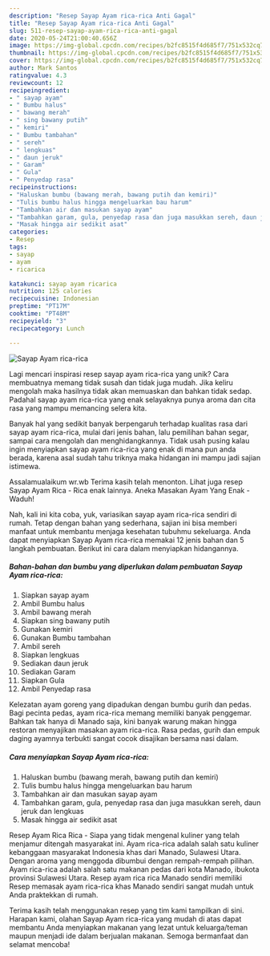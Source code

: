 ```yaml
---
description: "Resep Sayap Ayam rica-rica Anti Gagal"
title: "Resep Sayap Ayam rica-rica Anti Gagal"
slug: 511-resep-sayap-ayam-rica-rica-anti-gagal
date: 2020-05-24T21:00:40.656Z
image: https://img-global.cpcdn.com/recipes/b2fc8515f4d685f7/751x532cq70/sayap-ayam-rica-rica-foto-resep-utama.jpg
thumbnail: https://img-global.cpcdn.com/recipes/b2fc8515f4d685f7/751x532cq70/sayap-ayam-rica-rica-foto-resep-utama.jpg
cover: https://img-global.cpcdn.com/recipes/b2fc8515f4d685f7/751x532cq70/sayap-ayam-rica-rica-foto-resep-utama.jpg
author: Mark Santos
ratingvalue: 4.3
reviewcount: 12
recipeingredient:
- " sayap ayam"
- " Bumbu halus"
- " bawang merah"
- " sing bawany putih"
- " kemiri"
- " Bumbu tambahan"
- " sereh"
- " lengkuas"
- " daun jeruk"
- " Garam"
- " Gula"
- " Penyedap rasa"
recipeinstructions:
- "Haluskan bumbu (bawang merah, bawang putih dan kemiri)"
- "Tulis bumbu halus hingga mengeluarkan bau harum"
- "Tambahkan air dan masukan sayap ayam"
- "Tambahkan garam, gula, penyedap rasa dan juga masukkan sereh, daun jeruk dan lengkuas"
- "Masak hingga air sedikit asat"
categories:
- Resep
tags:
- sayap
- ayam
- ricarica

katakunci: sayap ayam ricarica 
nutrition: 125 calories
recipecuisine: Indonesian
preptime: "PT17M"
cooktime: "PT48M"
recipeyield: "3"
recipecategory: Lunch

---
```



![Sayap Ayam rica-rica](https://img-global.cpcdn.com/recipes/b2fc8515f4d685f7/751x532cq70/sayap-ayam-rica-rica-foto-resep-utama.jpg)

Lagi mencari inspirasi resep sayap ayam rica-rica yang unik? Cara membuatnya memang tidak susah dan tidak juga mudah. Jika keliru mengolah maka hasilnya tidak akan memuaskan dan bahkan tidak sedap. Padahal sayap ayam rica-rica yang enak selayaknya punya aroma dan cita rasa yang mampu memancing selera kita.

Banyak hal yang sedikit banyak berpengaruh terhadap kualitas rasa dari sayap ayam rica-rica, mulai dari jenis bahan, lalu pemilihan bahan segar, sampai cara mengolah dan menghidangkannya. Tidak usah pusing kalau ingin menyiapkan sayap ayam rica-rica yang enak di mana pun anda berada, karena asal sudah tahu triknya maka hidangan ini mampu jadi sajian istimewa.

Assalamualaikum wr.wb Terima kasih telah menonton. Lihat juga resep Sayap Ayam Rica - Rica enak lainnya. Aneka Masakan Ayam Yang Enak - Waduh!


Nah, kali ini kita coba, yuk, variasikan sayap ayam rica-rica sendiri di rumah. Tetap dengan bahan yang sederhana, sajian ini bisa memberi manfaat untuk membantu menjaga kesehatan tubuhmu sekeluarga. Anda dapat menyiapkan Sayap Ayam rica-rica memakai 12 jenis bahan dan 5 langkah pembuatan. Berikut ini cara dalam menyiapkan hidangannya.

<!--inarticleads1-->

##### Bahan-bahan dan bumbu yang diperlukan dalam pembuatan Sayap Ayam rica-rica:

1. Siapkan  sayap ayam
1. Ambil  Bumbu halus
1. Ambil  bawang merah
1. Siapkan  sing bawany putih
1. Gunakan  kemiri
1. Gunakan  Bumbu tambahan
1. Ambil  sereh
1. Siapkan  lengkuas
1. Sediakan  daun jeruk
1. Sediakan  Garam
1. Siapkan  Gula
1. Ambil  Penyedap rasa


Kelezatan ayam goreng yang dipadukan dengan bumbu gurih dan pedas. Bagi pecinta pedas, ayam rica-rica memang memiliki banyak penggemar. Bahkan tak hanya di Manado saja, kini banyak warung makan hingga restoran menyajikan masakan ayam rica-rica. Rasa pedas, gurih dan empuk daging ayamnya terbukti sangat cocok disajikan bersama nasi dalam. 

<!--inarticleads2-->

##### Cara menyiapkan Sayap Ayam rica-rica:

1. Haluskan bumbu (bawang merah, bawang putih dan kemiri)
1. Tulis bumbu halus hingga mengeluarkan bau harum
1. Tambahkan air dan masukan sayap ayam
1. Tambahkan garam, gula, penyedap rasa dan juga masukkan sereh, daun jeruk dan lengkuas
1. Masak hingga air sedikit asat


Resep Ayam Rica Rica - Siapa yang tidak mengenal kuliner yang telah menjamur ditengah masyarakat ini. Ayam rica-rica adalah salah satu kuliner kebanggaan masyarakat Indonesia khas dari Manado, Sulawesi Utara. Dengan aroma yang menggoda dibumbui dengan rempah-rempah pilihan. Ayam rica-rica adalah salah satu makanan pedas dari kota Manado, ibukota provinsi Sulawesi Utara. Resep ayam rica rica Manado sendiri memiliki Resep memasak ayam rica-rica khas Manado sendiri sangat mudah untuk Anda praktekkan di rumah. 

Terima kasih telah menggunakan resep yang tim kami tampilkan di sini. Harapan kami, olahan Sayap Ayam rica-rica yang mudah di atas dapat membantu Anda menyiapkan makanan yang lezat untuk keluarga/teman maupun menjadi ide dalam berjualan makanan. Semoga bermanfaat dan selamat mencoba!
